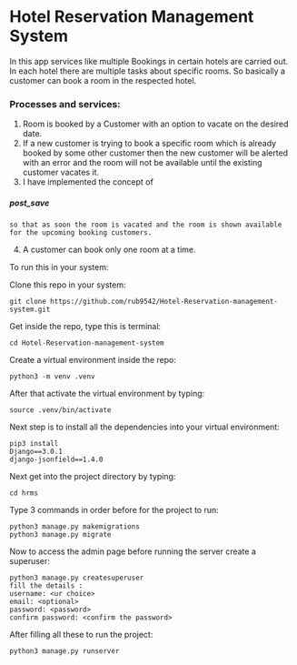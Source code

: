 # Hotel Reservation Management System 

In this app services like multiple Bookings in certain hotels are carried out. In each hotel there are multiple tasks about specific rooms. So basically a customer can book a room in the respected hotel.

### Processes and services:
 1. Room is booked by a Customer with an option to vacate on the desired date.
 2. If a new customer is trying to book a specific room which is already booked by some other customer then the new customer will be alerted with an error and the room will not be available until the existing customer vacates it.
 3. I have implemented the concept of
   ##### post_save
    so that as soon the room is vacated and the room is shown available for the upcoming booking customers.
 4. A customer can book only one room at a time.
 
 To run this in your system:
 
 Clone this repo in your system:
 ```
 git clone https://github.com/rub9542/Hotel-Reservation-management-system.git
 ```
 Get inside the repo, type this is terminal:
 ```
 cd Hotel-Reservation-management-system
 ```
 Create a virtual environment inside the repo:
 ```
 python3 -m venv .venv
 ```
 After that activate the virtual environment by typing:
 ```
 source .venv/bin/activate
 ```
 Next step is to install all the dependencies into your virtual environment:
 ```
 pip3 install 
Django==3.0.1
django-jsonfield==1.4.0
 ```
 Next get into the project directory by typing:
 ```
 cd hrms
 ```
 Type 3 commands in order before for the project to run:
 ```
 python3 manage.py makemigrations
 python3 manage.py migrate
 ```
 Now to access the admin page before running the server create a superuser:
 ```
 python3 manage.py createsuperuser
 fill the details :
 username: <ur choice>
 email: <optional>
 password: <password>
 confirm password: <confirm the password>
 ```
 After filling all these to run the project:
 ```
 python3 manage.py runserver
 ```
 
 
 
